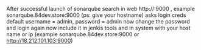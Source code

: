 After successful launch of sonarqube 
search in web http://<IP-ADDRESS>:9000 , example sonarqube.84dev.store:9000 (ps: give your hostname) 
asks login creds default username = admin, password = admin
now change the password and login again 
now include it in jenkis tools and in system with your host name or ip (example sonarqube.84dev.store:9000 or http://18.212.101.103:9000)
